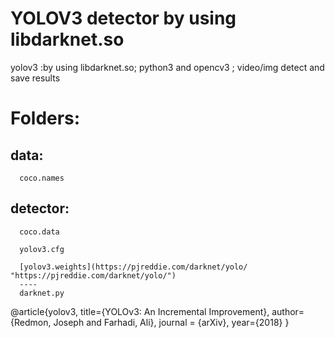 YOLOV3 detector by using libdarknet.so
====
yolov3 :by using libdarknet.so; python3 and opencv3 ; video/img detect and save results

# Folders: 

  ## data: 
  
      coco.names
    
  ## detector:
      coco.data
      
      yolov3.cfg
      
      [yolov3.weights](https://pjreddie.com/darknet/yolo/ "https://pjreddie.com/darknet/yolo/")
      ----
      darknet.py
    
    
    
    
    
    

@article{yolov3,
  title={YOLOv3: An Incremental Improvement},
  author={Redmon, Joseph and Farhadi, Ali},
  journal = {arXiv},
  year={2018}
}

